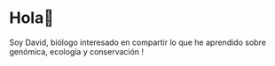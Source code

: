 # Hola👋

Soy David, biólogo interesado en compartir lo que he aprendido sobre genómica, ecología y conservación !

